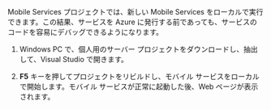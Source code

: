 

Mobile Services プロジェクトでは、新しい Mobile Services をローカルで実行できます。この結果、サービスを Azure に発行する前であっても、サービスのコードを容易にデバッグできるようになります。

1. Windows PC で、個人用のサーバー プロジェクトをダウンロードし、抽出して、Visual Studio で開きます。

2. **F5** キーを押してプロジェクトをリビルドし、モバイル サービスをローカルで開始します。モバイル サービスが正常に起動した後、Web ページが表示されます。

<!---HONumber=August15_HO6-->